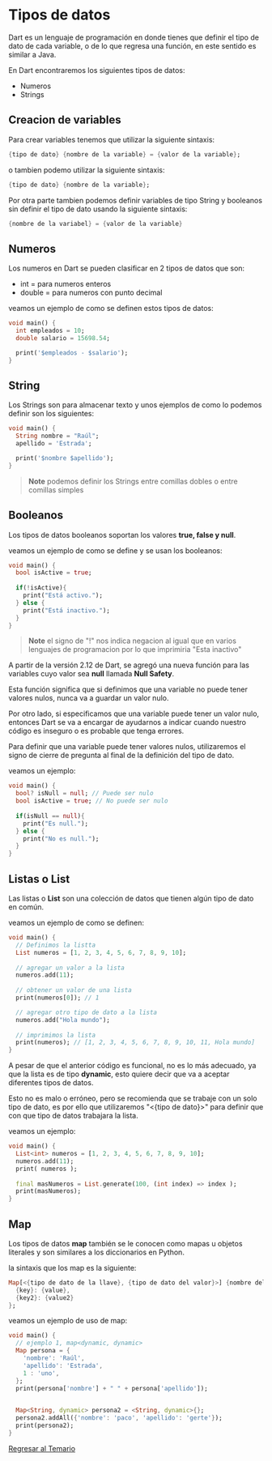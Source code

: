 # Tipos de datos

Dart es un lenguaje de programación en donde tienes que definir el tipo de dato de cada variable, o de lo que regresa una función, en este sentido es similar a Java.

En Dart encontraremos los siguientes tipos de datos:

* Numeros
* Strings

## Creacion de variables

Para crear variables tenemos que utilizar la siguiente sintaxis:

```dart
{tipo de dato} {nombre de la variable} = {valor de la variable};
```

o tambien podemo utilizar la siguiente sintaxis:

```dart
{tipo de dato} {nombre de la variable};
```

Por otra parte tambien podemos definir variables de tipo String y booleanos sin definir el tipo de dato usando la siguiente sintaxis:

```dart
{nombre de la variabel} = {valor de la variable}
```


## Numeros

Los numeros en Dart se pueden clasificar en 2 tipos de datos que son:

* int = para numeros enteros
* double = para numeros con punto decimal

veamos un ejemplo de como se definen estos tipos de datos:

```dart
void main() {
  int empleados = 10;
  double salario = 15698.54;

  print('$empleados - $salario');
}
```

## String

Los Strings son para almacenar texto y unos ejemplos de como lo podemos definir son los siguientes:

```dart
void main() {
  String nombre = "Raúl";
  apellido = 'Estrada';

  print('$nombre $apellido');
}

```

> **Note** podemos definir los Strings entre comillas dobles o entre comillas simples


## Booleanos

Los tipos de datos booleanos soportan los valores **true, false y null**.

veamos un ejemplo de como se define y se usan los booleanos:

```dart
void main() {
  bool isActive = true;
  
  if(!isActive){
    print("Está activo.");
  } else {
    print("Está inactivo.");
  }
}
```

> **Note** el signo de "!" nos indica negacion al igual que en varios lenguajes de programacion por lo que imprimiria "Esta inactivo"


A partir de la versión 2.12 de Dart, se agregó una nueva función para las variables cuyo valor sea **null** llamada **Null Safety**.

Esta función significa que si definimos que una variable no puede tener valores nulos, nunca va a guardar un valor nulo.

Por otro lado, si especificamos que una variable puede tener un valor nulo, entonces Dart se va a encargar de ayudarnos a indicar cuando nuestro código es inseguro o es probable que tenga errores.

Para definir que una variable puede tener valores nulos, utilizaremos el signo de cierre de pregunta al final de la definición del tipo de dato.

veamos un ejemplo:

```dart
void main() {
  bool? isNull = null; // Puede ser nulo
  bool isActive = true; // No puede ser nulo
  
  if(isNull == null){
    print("Es null.");
  } else {
    print("No es null.");
  }
}
```

## Listas o List

Las listas o **List** son una colección de datos que tienen algún tipo de dato en común.

veamos un ejemplo de como se definen:

```dart
void main() {
  // Definimos la listta
  List numeros = [1, 2, 3, 4, 5, 6, 7, 8, 9, 10];
  
  // agregar un valor a la lista
  numeros.add(11);
  
  // obtener un valor de una lista
  print(numeros[0]); // 1

  // agregar otro tipo de dato a la lista
  numeros.add("Hola mundo");
  
  // imprimimos la lista
  print(numeros); // [1, 2, 3, 4, 5, 6, 7, 8, 9, 10, 11, Hola mundo]
}
```

A pesar de que el anterior código es funcional, no es lo más adecuado, ya que la lista es de tipo **dynamic**, esto quiere decir que va a aceptar diferentes tipos de datos.

Esto no es malo o erróneo, pero se recomienda que se trabaje con un solo tipo de dato, es por ello que utilizaremos "<{tipo de dato}>" para definir que con que tipo de datos trabajara la lista.

veamos un ejemplo:

```dart
void main() {
  List<int> numeros = [1, 2, 3, 4, 5, 6, 7, 8, 9, 10];
  numeros.add(11); 
  print( numeros ); 
  
  final masNumeros = List.generate(100, (int index) => index );
  print(masNumeros);
}
```

## Map

Los tipos de datos **map** también se le conocen como mapas u objetos literales y son similares a los diccionarios en Python.

la sintaxis que los map es la siguiente:

```dart
Map[<{tipo de dato de la llave}, {tipo de dato del valor}>] {nombre del map} = {
  {key}: {value},
  {key2}: {value2}
};
```

veamos un ejemplo de uso de map:

```dart
void main() {
  // ejemplo 1, map<dynamic, dynamic>
  Map persona = {
    'nombre': 'Raúl',
    'apellido': 'Estrada',
    1 : 'uno',
  }; 
  print(persona['nombre'] + " " + persona['apellido']);

  
  Map<String, dynamic> persona2 = <String, dynamic>{};
  persona2.addAll({'nombre': 'paco', 'apellido': 'gerte'});
  print(persona2);
}
```


[Regresar al Temario]()